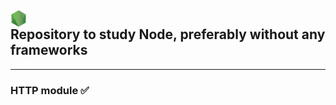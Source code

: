   

## <img align="center" style="display:block;" alt="Node.js" width="26px" src="https://raw.githubusercontent.com/github/explore/80688e429a7d4ef2fca1e82350fe8e3517d3494d/topics/nodejs/nodejs.png" /> Repository to study Node, preferably without any frameworks

<hr>

### HTTP module ✅
